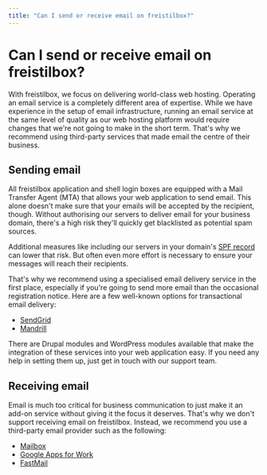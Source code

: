 ```yaml
---
title: "Can I send or receive email on freistilbox?"
---
```


# Can I send or receive email on freistilbox?

With freistilbox, we focus on delivering world-class web hosting. Operating an
email service is a completely different area of expertise. While we have
experience in the setup of email infrastructure, running an email service at the
same level of quality as our web hosting platform would require changes that
we're not going to make in the short term. That's why we recommend using
third-party services that made email the centre of their business.

## Sending email

All freistilbox application and shell login boxes are equipped with a Mail
Transfer Agent (MTA) that allows your web application to send email. This alone
doesn't make sure that your emails will be accepted by the recipient, though.
Without authorising our servers to deliver email for your business domain,
there's a high risk they'll quickly get blacklisted as potential spam sources.

Additional measures like including our servers in your domain's [SPF
record](https://en.wikipedia.org/wiki/Sender_Policy_Framework) can lower that
risk. But often even more effort is necessary to ensure your messages will reach
their recipients.

That's why we recommend using a specialised email delivery service in the first
place, especially if you're going to send more email than the occasional
registration notice. Here are a few well-known options for transactional email
delivery:

* [SendGrid](https://sendgrid.com)
* [Mandrill](https://mandrillapp.com)

There are Drupal modules and WordPress modules available that make the
integration of these services into your web application easy. If you need any
help in setting them up, just get in touch with our support team.

## Receiving email

Email is much too critical for business communication to just make it an add-on
service without giving it the focus it deserves. That's why we don't support
receiving email on freistilbox. Instead, we recommend you use a third-party email
provider such as the following:

* [Mailbox](https://mailbox.org/en/)
* [Google Apps for Work](https://apps.google.com)
* [FastMail](https://www.fastmail.com)

